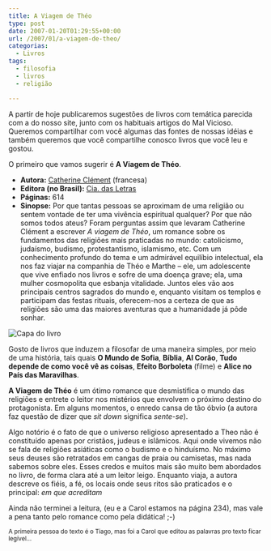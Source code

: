 ```yaml
---
title: A Viagem de Théo
type: post
date: 2007-01-20T01:29:55+00:00
url: /2007/01/a-viagem-de-theo/
categorias:
  - Livros
tags:
  - filosofia
  - livros
  - religião

---
```

A partir de hoje publicaremos sugestões de livros com temática parecida com a do nosso site, junto com os habituais artigos do Mal Vicioso. Queremos compartilhar com você algumas das fontes de nossas idéias e também queremos que você compartilhe conosco livros que você leu e gostou.

O primeiro que vamos sugerir é **A Viagem de Théo**.

  * **Autora:** [Catherine Clément][1] (francesa)
  * **Editora (no Brasil):** [Cia. das Letras][2]
  * **Páginas:** 614
  * **Sinopse:** Por que tantas pessoas se aproximam de uma religião ou sentem vontade de ter uma vivência espiritual qualquer? Por que não somos todos ateus? Foram perguntas assim que levaram Catherine Clément a escrever _A viagem de Théo_, um romance sobre os fundamentos das religiões mais praticadas no mundo: catolicismo, judaísmo, budismo, protestantismo, islamismo, etc. Com um conhecimento profundo do tema e um admirável equilíbio intelectual, ela nos faz viajar na companhia de Théo e Marthe – ele, um adolescente que vive enfiado nos livros e sofre de uma doença grave; ela, uma mulher cosmopolita que esbanja vitalidade. Juntos eles vão aos principais centros sagrados do mundo e, enquanto visitam os templos e participam das festas rituais, oferecem-nos a certeza de que as religiões são uma das maiores aventuras que a humanidade já pôde sonhar.

![Capa do livro](/wp-content/uploads/2007/01/theo0.jpg)

Gosto de livros que induzem a filosofar de uma maneira simples, por meio de uma história, tais quais **O Mundo de Sofia**, **Bíblia**, **Al Corão**, **Tudo depende de como você vê as coisas**, **Efeito Borboleta** (filme) e **Alice no País das Maravilhas**.

**A Viagem de Théo** é um ótimo romance que desmistifica o mundo das religiões e entrete o leitor nos mistérios que envolvem o próximo destino do protagonista. Em alguns momentos, o enredo cansa de tão óbvio (a autora faz questão de dizer que _sit down_ significa _sente-se_).

Algo notório é o fato de que o universo religioso apresentado a Theo não é constituído apenas por cristãos, judeus e islâmicos. Aqui onde vivemos não se fala de religiões asiáticas como o budismo e o hinduísmo. No máximo seus deuses são retratados em cangas de praia ou camisetas, mas nada sabemos sobre eles. Esses credos e muitos mais são muito bem abordados no livro, de forma clara até a um leitor leigo. Enquanto viaja, a autora descreve os fiéis, a fé, os locais onde seus ritos são praticados e o principal: _em que acreditam_

Ainda não terminei a leitura, (eu e a Carol estamos na página 234), mas vale a pena tanto pelo romance como pela didática! ;-)

<small>A primeira pessoa do texto é o Tiago, mas foi a Carol que editou as palavras pro texto ficar legível…</small>

 [1]: http://fr.wikipedia.org/wiki/Catherine_Clément
 [2]: http://www.ciadasletras.com.br/

